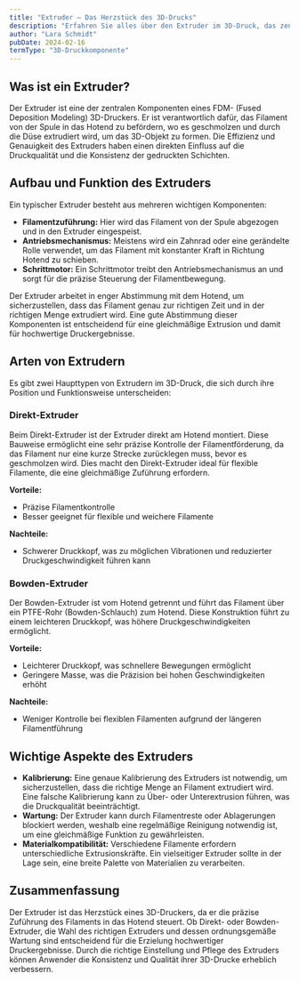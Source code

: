 ```yaml
---
title: "Extruder – Das Herzstück des 3D-Drucks"
description: "Erfahren Sie alles über den Extruder im 3D-Druck, das zentrale Bauteil, das das Filament in das Hotend führt. Entdecken Sie die verschiedenen Typen, Funktionen und wie der Extruder die Druckqualität beeinflusst."
author: "Lara Schmidt"
pubDate: 2024-02-16
termType: "3D-Druckkomponente"
---
```


## Was ist ein Extruder?

Der Extruder ist eine der zentralen Komponenten eines FDM- (Fused Deposition Modeling) 3D-Druckers. Er ist verantwortlich dafür, das Filament von der Spule in das Hotend zu befördern, wo es geschmolzen und durch die Düse extrudiert wird, um das 3D-Objekt zu formen. Die Effizienz und Genauigkeit des Extruders haben einen direkten Einfluss auf die Druckqualität und die Konsistenz der gedruckten Schichten.

## Aufbau und Funktion des Extruders

Ein typischer Extruder besteht aus mehreren wichtigen Komponenten:

- **Filamentzuführung:** Hier wird das Filament von der Spule abgezogen und in den Extruder eingespeist.
- **Antriebsmechanismus:** Meistens wird ein Zahnrad oder eine gerändelte Rolle verwendet, um das Filament mit konstanter Kraft in Richtung Hotend zu schieben.
- **Schrittmotor:** Ein Schrittmotor treibt den Antriebsmechanismus an und sorgt für die präzise Steuerung der Filamentbewegung.

Der Extruder arbeitet in enger Abstimmung mit dem Hotend, um sicherzustellen, dass das Filament genau zur richtigen Zeit und in der richtigen Menge extrudiert wird. Eine gute Abstimmung dieser Komponenten ist entscheidend für eine gleichmäßige Extrusion und damit für hochwertige Druckergebnisse.

## Arten von Extrudern

Es gibt zwei Haupttypen von Extrudern im 3D-Druck, die sich durch ihre Position und Funktionsweise unterscheiden:

### Direkt-Extruder

Beim Direkt-Extruder ist der Extruder direkt am Hotend montiert. Diese Bauweise ermöglicht eine sehr präzise Kontrolle der Filamentförderung, da das Filament nur eine kurze Strecke zurücklegen muss, bevor es geschmolzen wird. Dies macht den Direkt-Extruder ideal für flexible Filamente, die eine gleichmäßige Zuführung erfordern.

**Vorteile:**

- Präzise Filamentkontrolle
- Besser geeignet für flexible und weichere Filamente

**Nachteile:**

- Schwerer Druckkopf, was zu möglichen Vibrationen und reduzierter Druckgeschwindigkeit führen kann

### Bowden-Extruder

Der Bowden-Extruder ist vom Hotend getrennt und führt das Filament über ein PTFE-Rohr (Bowden-Schlauch) zum Hotend. Diese Konstruktion führt zu einem leichteren Druckkopf, was höhere Druckgeschwindigkeiten ermöglicht.

**Vorteile:**

- Leichterer Druckkopf, was schnellere Bewegungen ermöglicht
- Geringere Masse, was die Präzision bei hohen Geschwindigkeiten erhöht

**Nachteile:**

- Weniger Kontrolle bei flexiblen Filamenten aufgrund der längeren Filamentführung

## Wichtige Aspekte des Extruders

- **Kalibrierung:** Eine genaue Kalibrierung des Extruders ist notwendig, um sicherzustellen, dass die richtige Menge an Filament extrudiert wird. Eine falsche Kalibrierung kann zu Über- oder Unterextrusion führen, was die Druckqualität beeinträchtigt.
- **Wartung:** Der Extruder kann durch Filamentreste oder Ablagerungen blockiert werden, weshalb eine regelmäßige Reinigung notwendig ist, um eine gleichmäßige Funktion zu gewährleisten.
- **Materialkompatibilität:** Verschiedene Filamente erfordern unterschiedliche Extrusionskräfte. Ein vielseitiger Extruder sollte in der Lage sein, eine breite Palette von Materialien zu verarbeiten.

## Zusammenfassung

Der Extruder ist das Herzstück eines 3D-Druckers, da er die präzise Zuführung des Filaments in das Hotend steuert. Ob Direkt- oder Bowden-Extruder, die Wahl des richtigen Extruders und dessen ordnungsgemäße Wartung sind entscheidend für die Erzielung hochwertiger Druckergebnisse. Durch die richtige Einstellung und Pflege des Extruders können Anwender die Konsistenz und Qualität ihrer 3D-Drucke erheblich verbessern.
